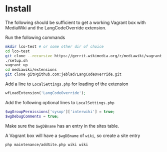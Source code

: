 # Install

The following should be sufficient to get a working Vagrant box with MediaWiki and the LangCodeOverride extension.

Run the following commands

```bash
mkdir lco-test # or some other dir of choice
cd lco-test
git clone --recursive https://gerrit.wikimedia.org/r/mediawiki/vagrant .
./setup.sh
vagrant up
cd mediawiki/extensions
git clone git@github.com:jeblad/LangCodeOverride.git
```

Add a line to `LocalSettings.php` for loading of the extension

```php
wfLoadExtension('LangCodeOverride');
```

Add the following optional lines to `LocalSettings.php`

```php
$wgGroupPermissions['sysop']['interwiki'] = true;
$wgDebugComments = true;
```

Make sure the `$wgDBname` has an entry in the sites table.

A Vagrant box will have a `$wgDBname` of `wiki`, so create a site entry

```bash
php maintenance/addSite.php wiki wiki
```
